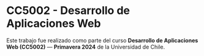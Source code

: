 # CC5002 - Desarrollo de Aplicaciones Web

Este trabajo fue realizado como parte del curso **Desarrollo de Aplicaciones Web (CC5002)** — **Primavera 2024** de la Universidad de Chile.
